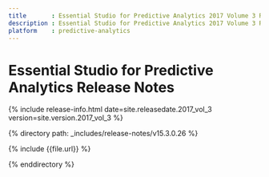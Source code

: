 ```yaml
---
title       : Essential Studio for Predictive Analytics 2017 Volume 3 Release Notes
description : Essential Studio for Predictive Analytics 2017 Volume 3 Release Notes
platform    : predictive-analytics
---
```


# Essential Studio for Predictive Analytics Release Notes 

{% include release-info.html date=site.releasedate.2017_vol_3 version=site.version.2017_vol_3 %} 

{% directory path: _includes/release-notes/v15.3.0.26  %}

{% include {{file.url}} %}

{% enddirectory %}